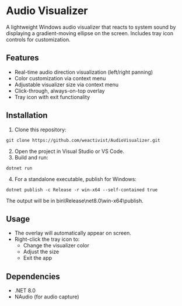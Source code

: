 # Audio Visualizer

A lightweight Windows audio visualizer that reacts to system sound by displaying a gradient-moving ellipse on the screen. Includes tray icon controls for customization.

## Features

- Real-time audio direction visualization (left/right panning)
- Color customization via context menu
- Adjustable visualizer size via context menu
- Click-through, always-on-top overlay
- Tray icon with exit functionality

## Installation

1. Clone this repository:
```
git clone https://github.com/weactivist/AudioVisualizer.git
```
2. Open the project in Visual Studio or VS Code.
3. Build and run:
```
dotnet run
```
4. For a standalone executable, publish for Windows:
```
dotnet publish -c Release -r win-x64 --self-contained true
```

The output will be in bin\Release\net8.0\win-x64\publish\.

## Usage

- The overlay will automatically appear on screen.
- Right-click the tray icon to:
  - Change the visualizer color
  - Adjust the size
  - Exit the app

## Dependencies
- .NET 8.0
- NAudio (for audio capture)
